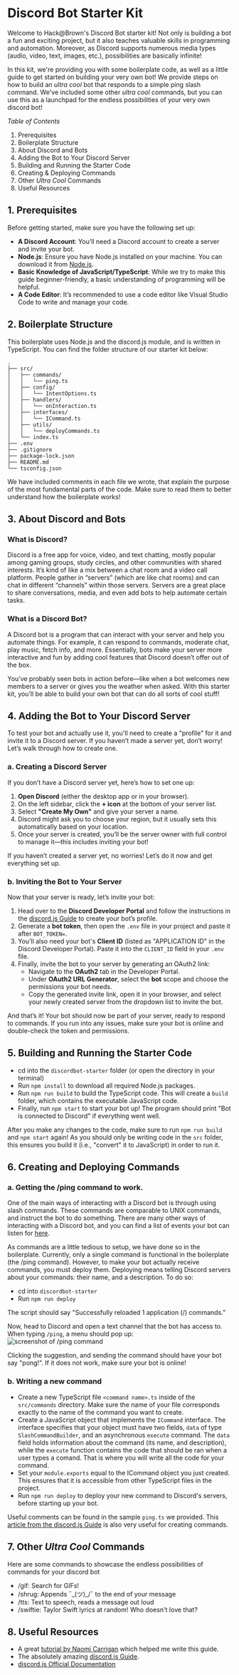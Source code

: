 # Discord Bot Starter Kit
Welcome to Hack@Brown's Discord Bot starter kit! Not only is building a bot a fun and exciting project, but it also teaches valuable skills in programming and automation. Moreover, as Discord supports numerous media types (audio, video, text, images, etc.), possibilities are basically infinite!

In this kit, we're providing you with some boilerplate code, as well as a little guide to get started on building your very own bot! We provide steps on how to build an _ultra cool_ bot that responds to a simple ping slash command. We've included some other _ultra cool_ commands, but you can use this as a launchpad for the endless possibilities of your very own discord bot!

_Table of Contents_  
1. Prerequisites  
2. Boilerplate Structure  
3. About Discord and Bots  
4. Adding the Bot to Your Discord Server  
5. Building and Running the Starter Code  
6. Creating & Deploying Commands  
7. Other _Ultra Cool_ Commands  
8. Useful Resources  


## 1. Prerequisites
Before getting started, make sure you have the following set up:
- **A Discord Account**: You’ll need a Discord account to create a server and invite your bot.
- **Node.js**: Ensure you have Node.js installed on your machine. You can download it from [Node.js](https://nodejs.org/).
- **Basic Knowledge of JavaScript/TypeScript**: While we try to make this guide beginner-friendly, a basic understanding of programming will be helpful.
- **A Code Editor**: It’s recommended to use a code editor like Visual Studio Code to write and manage your code.


## 2. Boilerplate Structure
This boilerplate uses Node.js and the discord.js module, and is written in TypeScript. You can find the folder structure of our starter kit below:

```
.
├── src/
│   ├── commands/
│   │   └── ping.ts
│   ├── config/
│   │   └── IntentOptions.ts
│   ├── handlers/
│   │   └── onInteraction.ts
│   ├── interfaces/
│   │   └── ICommand.ts
│   ├── utils/
│   │   └── deployCommands.ts
│   └── index.ts
├── .env
├── .gitignore
├── package-lock.json
├── README.md
└── tsconfig.json
```

We have included comments in each file we wrote, that explain the purpose of the most fundamental parts of the code. Make sure to read them to better understand how the boilerplate works!

## 3. About Discord and Bots

### What is Discord?
Discord is a free app for voice, video, and text chatting, mostly popular among gaming groups, study circles, and other communities with shared interests. It’s kind of like a mix between a chat room and a video call platform. People gather in “servers” (which are like chat rooms) and can chat in different “channels” within those servers. Servers are a great place to share conversations, media, and even add bots to help automate certain tasks.

### What is a Discord Bot?
A Discord bot is a program that can interact with your server and help you automate things. For example, it can respond to commands, moderate chat, play music, fetch info, and more. Essentially, bots make your server more interactive and fun by adding cool features that Discord doesn’t offer out of the box.

You’ve probably seen bots in action before—like when a bot welcomes new members to a server or gives you the weather when asked. With this starter kit, you’ll be able to build your own bot that can do all sorts of cool stuff!

## 4. Adding the Bot to Your Discord Server

To test your bot and actually use it, you'll need to create a "profile" for it and invite it to a Discord server. If you haven’t made a server yet, don’t worry! Let’s walk through how to create one.

### a. Creating a Discord Server
If you don’t have a Discord server yet, here’s how to set one up:
1. **Open Discord** (either the desktop app or in your browser).
2. On the left sidebar, click the **+ icon** at the bottom of your server list.
3. Select **"Create My Own"** and give your server a name.
4. Discord might ask you to choose your region, but it usually sets this automatically based on your location.
5. Once your server is created, you’ll be the server owner with full control to manage it—this includes inviting your bot!

If you haven’t created a server yet, no worries! Let’s do it now and get everything set up.

### b. Inviting the Bot to Your Server
Now that your server is ready, let’s invite your bot:
1. Head over to the **Discord Developer Portal** and follow the instructions in the [discord.js Guide](https://discordjs.guide/preparations/setting-up-a-bot-application.html#creating-your-bot) to create your bot’s profile.
2. Generate a **bot token**, then open the `.env` file in your project and paste it after `BOT_TOKEN=`.
3. You’ll also need your bot's **Client ID** (listed as "APPLICATION ID" in the Discord Developer Portal). Paste it into the `CLIENT_ID` field in your `.env` file.
4. Finally, invite the bot to your server by generating an OAuth2 link:
    - Navigate to the **OAuth2** tab in the Developer Portal.
    - Under **OAuth2 URL Generator**, select the **bot** scope and choose the permissions your bot needs.
    - Copy the generated invite link, open it in your browser, and select your newly created server from the dropdown list to invite the bot.

And that’s it! Your bot should now be part of your server, ready to respond to commands. If you run into any issues, make sure your bot is online and double-check the token and permissions.


## 5. Building and Running the Starter Code
- cd into the `discordbot-starter` folder (or open the directory in your terminal) 
- Run `npm install` to download all required Node.js packages.
- Run `npm run build` to build the TypeScript code. This will create a `build` folder, which contains the executable JavaScript code.
- Finally, run `npm start` to start your bot up! The program should print "Bot is connected to Discord" if everything went well.

After you make any changes to the code, make sure to run `npm run build` and `npm start` again! As you should only be writing code in the `src` folder, this ensures you build it (i.e., "convert" it to JavaScript) in order to run it.
 
## 6. Creating and Deploying Commands
### a. Getting the /ping command to work.
One of the main ways of interacting with a Discord bot is through using slash commands. These commands are comparable to UNIX commands, and instruct the bot to do something. There are many other ways of interacting with a Discord bot, and you can find a 
list of events your bot can listen for [here](https://discord.js.org/#/docs/discord.js/main/typedef/Events).

As commands are a little tedious to setup, we have done so in the boilerplate. Currently, only a single command is functional in the boilerplate (the /ping command). However, to make your bot actually receive commands, you must deploy them. Deploying means telling Discord servers about your commands: their name, and a description. To do so:

- cd into `discordbot-starter`
- Run `npm run deploy`

The script should say "Successfully reloaded 1 application (/) commands."

Now, head to Discord and open a text channel that the bot has access to. When typing `/ping`, a menu should pop up:
\
![screenshot of /ping command](https://i.imgur.com/zlJ8qrN.png)

Clicking the suggestion, and sending the command should have your bot say "pong!". If it does not work, make sure your bot is online!
### b. Writing a new command
- Create a new TypeScript file `<command name>.ts` inside of the `src/commands` directory. Make sure the name of your file corresponds exactly to the name of the command you want to create.
- Create a JavaScript object that implements the `ICommand` interface. The interface specifies that your object must have two fields, `data` of type `SlashCommandBuilder`, and an asynchronous `execute` command. The `data` field holds information about the command (its name, and description), while the `execute` function contains the code that should be ran when a user types a comand. That is where you will write all the code for your command.
- Set your `module.exports` equal to the ICommand object you just created. This ensures that it is accessible from other TypeScript files in the project.
- Run `npm run deploy` to deploy your new command to Discord's servers, before starting up your bot.

Useful comments can be found in the sample `ping.ts` we provided. 
This [article from the discord.js Guide](https://discordjs.guide/slash-commands/response-methods.html#ephemeral-responses) is also very useful for creating commands.

## 7. Other _Ultra Cool_ Commands
Here are some commands to showcase the endless possibilities of commands for your discord bot
- /gif: Search for GIFs!
- /shrug: Appends ¯\_(ツ)_/¯ to the end of your message
- /tts: Text to speech, reads a message out loud
- /swiftie: Taylor Swift lyrics at random! Who doesn't love that?
  
## 8. Useful Resources
- A great [tutorial by Naomi Carrigan](https://www.freecodecamp.org/news/build-a-100-days-of-code-discord-bot-with-typescript-mongodb-and-discord-js-13/) which helped me write this guide.
- The absolutely amazing [discord.js Guide](https://discordjs.guide/).
- [discord.js Official Documentation](https://discord.js.org/#/docs/discord.js/main/general/welcome)
